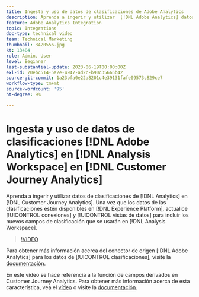 ```yaml
---
title: Ingesta y uso de datos de clasificaciones de Adobe Analytics
description: Aprenda a ingerir y utilizar  [!DNL Adobe Analytics] datos de clasificaciones en [!DNL Customer Journey Analytics].
feature: Adobe Analytics Integration
topic: Integrations
doc-type: technical video
team: Technical Marketing
thumbnail: 3420556.jpg
kt: 13484
role: Admin, User
level: Beginner
last-substantial-update: 2023-06-19T00:00:00Z
exl-id: 70ebc514-5a2e-4947-ad2c-b90c35665b42
source-git-commit: 1a23bfa0e22a8201c4e39131fafe09573c829ce7
workflow-type: tm+mt
source-wordcount: '95'
ht-degree: 9%

---
```


# Ingesta y uso de datos de clasificaciones [!DNL Adobe Analytics] en [!DNL Analysis Workspace] en [!DNL Customer Journey Analytics]

Aprenda a ingerir y utilizar datos de clasificaciones de [!DNL Analytics] en [!DNL Customer Journey Analytics]. Una vez que los datos de las clasificaciones estén disponibles en [!DNL Experience Platform], actualice [!UICONTROL conexiones] y [!UICONTROL vistas de datos] para incluir los nuevos campos de clasificación que se usarán en [!DNL Analysis Workspace]. 

>[!VIDEO](https://video.tv.adobe.com/v/3420556/?quality=12&learn=on)

Para obtener más información acerca del conector de origen [!DNL Adobe Analytics] para los datos de [!UICONTROL clasificaciones], visite la [documentación](https://experienceleague.adobe.com/docs/experience-platform/sources/ui-tutorials/create/adobe-applications/classifications.html?lang=es).

En este vídeo se hace referencia a la función de campos derivados en Customer Journey Analytics. Para obtener más información acerca de esta característica, vea el [vídeo](https://experienceleague.adobe.com/docs/customer-journey-analytics-learn/tutorials/data-views/derived-fields-in-cja.html?lang=es) o visite la [documentación](https://experienceleague.adobe.com/docs/analytics-platform/using/cja-dataviews/derived-fields.html?lang=es).
